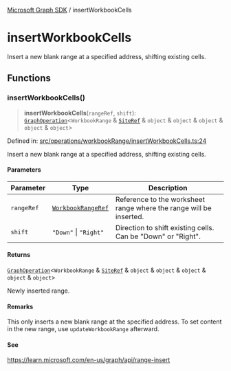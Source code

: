 [Microsoft Graph SDK](README.md) / insertWorkbookCells

# insertWorkbookCells

Insert a new blank range at a specified address, shifting existing cells.

## Functions

### insertWorkbookCells()

> **insertWorkbookCells**(`rangeRef`, `shift`): [`GraphOperation`](GraphOperation.md#graphoperation)\<`WorkbookRange` & [`SiteRef`](SiteRef.md#siteref) & `object` & `object` & `object` & `object` & `object`\>

Defined in: [src/operations/workbookRange/insertWorkbookCells.ts:24](https://github.com/Future-Secure-AI/microsoft-graph/blob/main/src/operations/workbookRange/insertWorkbookCells.ts#L24)

Insert a new blank range at a specified address, shifting existing cells.

#### Parameters

| Parameter | Type | Description |
| ------ | ------ | ------ |
| `rangeRef` | [`WorkbookRangeRef`](WorkbookRangeRef.md#workbookrangeref) | Reference to the worksheet range where the range will be inserted. |
| `shift` | `"Down"` \| `"Right"` | Direction to shift existing cells. Can be "Down" or "Right". |

#### Returns

[`GraphOperation`](GraphOperation.md#graphoperation)\<`WorkbookRange` & [`SiteRef`](SiteRef.md#siteref) & `object` & `object` & `object` & `object` & `object`\>

Newly inserted range.

#### Remarks

This only inserts a new blank range at the specified address. To set content in the new range, use `updateWorkbookRange` afterward.

#### See

https://learn.microsoft.com/en-us/graph/api/range-insert
